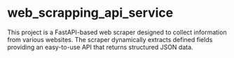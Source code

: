 # web_scrapping_api_service
This project is a FastAPI-based web scraper designed to collect information from various websites. The scraper dynamically extracts defined fields providing an easy-to-use API that returns structured JSON data.

